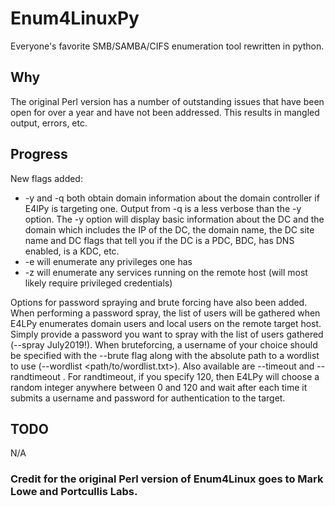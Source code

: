 # Enum4LinuxPy
Everyone's favorite SMB/SAMBA/CIFS enumeration tool rewritten in python.

## Why
The original Perl version has a number of outstanding issues that have been open for over a year and have not been addressed. This results in mangled output, errors, etc.

## Progress
New flags added:
* -y and -q both obtain domain information about the domain controller if E4lPy is targeting one. Output from -q is a less verbose than the -y option. The -y option will display basic information about the DC and the domain which includes the IP of the DC, the domain name, the DC site name and DC flags that tell you if the DC is a PDC, BDC, has DNS enabled, is a KDC, etc.
* -e will enumerate any privileges one has
* -z will enumerate any services running on the remote host (will most likely require privileged credentials)

Options for password spraying and brute forcing have also been added. When performing a password spray, the list of users will be gathered when E4LPy enumerates domain users and local users on the remote target host. Simply provide a password you want to spray with the list of users gathered (--spray July2019!). When bruteforcing, a username of your choice should be specified with the --brute <user> flag along with the absolute path to a wordlist to use (--wordlist <path/to/wordlist.txt>). Also available are --timeout <int seconds> and --randtimeout <int maxseconds>. For randtimeout, if you specify 120, then E4LPy will choose a random integer anywhere between 0 and 120 and wait after each time it submits a username and password for authentication to the target. 
  
## TODO
N/A

### **Credit for the original Perl version of Enum4Linux goes to Mark Lowe and Portcullis Labs.**
